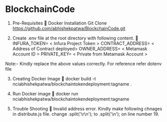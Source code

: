 # BlockchainCode

1.	Pre-Requisites  
Docker
 Installation
Git Clone
https://github.com/abhishekpatwa/BlockchainCode.git

2.	Create .env file at the root directory with following content. 
INFURA_TOKEN= < Infura Project Token >
CONTRACT_ADDRESS= < Address of Contract deployed>
OWNER_ADDRESS= < Metamask Account ID >
PRIVATE_KEY= < Private from Metamask Account >

Note:- Kindly replace the above values correctly. For reference refer dotenv file

3.	Creating Docker Image   
docker build -t nciabhishekpatwa/blockchaintokendeployment:tagname  .

4.	Run Docker image  
docker run nciabhishekpatwa/blockchaintokendeployment:tagname 

5.	Trouble Shooting 
Invalid address error.
Kindly make following chnages in distribute.js file.
change .split('\r\n'); to .split('\n'); on line number 19.
